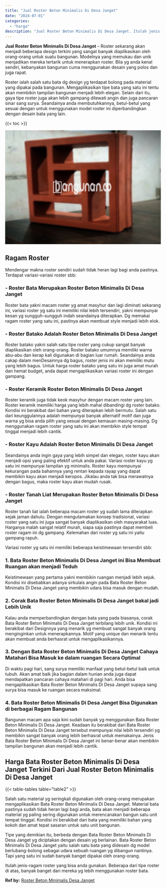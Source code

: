 ```yaml
---
title: "Jual Roster Beton Minimalis Di Desa Janget"
date: "2024-07-01"
categories: 
  - "harga"
description: "Jual Roster Beton Minimalis Di Desa Janget. Itulah jenis-ragam roster yang bisa anda gunakan. Beberapa dari tipe roster di atas, banyak banget dari mereka yg..."
---
```


**Jual Roster Beton Minimalis Di Desa Janget** – Roster sekarang akan menjadi beberapa design terkini yang sangat banyak diaplikasikan oleh orang-orang untuk suatu bangunan. Modelnya yang memukau dan unik menjadikan mereka tertarik untuk menerapkan roster. Bila yg anda kenal sendiri, kebanyakan bangunan cuma menggunakan desain yang polos dan juga rapat.

Roster ialah salah satu bata dg design yg terdapat bolong pada material yang dipakai pada bangunan. Mengaplikasikan tipe bata yang satu ini tentu akan membikin tampilan bangunan menjadi lebih elegan. Selain dari itu, gaya tipe roster juga akan lebih gampang dilewati angin dan juga pancaran sinar sang surya. Seandainya anda membutuhkannya, betul-betul yang sesuai dengan untuk menggunakan model roster ini diperbandingkan dengan desain bata yang lain.

{{< toc >}}

![Jual Roster Beton Minimalis Di Desa Janget](/images/bata-roster-minimalis-12.png)

## Ragam Roster

Mendengar makna roster sendiri sudah tidak heran lagi bagi anda pastinya. Terdapat variasi-variasi roster sbb:

### \- Roster Bata Merupakan Roster Beton Minimalis Di Desa Janget

Roster bata yakni macam roster yg amat masyhur dan lagi diminati sekarang ini, variasi roster yg satu ini memiliki nilai lebih tersendiri, yakni mempunyai kesan yg sungguh-sungguh indah seandainya diterapkan. Dg memakai ragam roster yang satu ini, pastinya akan membuat style menjadi lebih elok.

### \- Roster Batako Adalah Roster Beton Minimalis Di Desa Janget

Roster batako yakni salah satu tipe roster yang cukup sangat banyak diaplikasikan oleh orang-orang. Roster batako umumnya memiliki warna abu-abu dan kerap kali digunakan di bagian luar rumah. Seandainya anda cakap dalam menDesainnya dg bagus, roster jenis ini akan memiliki mutu yang lebih bagus. Untuk harga roster batako yang satu ini juga amat murah dan hemat budget, anda dapat mengaplikasikan variasi roster ini dengan gampang.

### \- Roster Keramik Roster Beton Minimalis Di Desa Janget

Roster keramik juga tidak keok masyhur dengan macam roster yang lain. Roster keramik memiliki harga yang lebih mahal dibandingi dg roster batako. Kondisi ini berakibat dari bahan yang diterapkan lebih bermutu. Salah satu dari keunggulannya adalah mempunyai banyak alternatif motif dan juga warna yg bisa anda pilih yang sesuai dengan kemauan masing-masing. Dg menggunakan ragam roster yang satu ini akan membikin style tempat tinggal menjadi lebih cantik.

### \- Roster Kayu Adalah Roster Beton Minimalis Di Desa Janget

Seandainya anda ingin gaya yang lebih simpel dan elegan, roster kayu akan menjadi opsi yang paling efektif untuk anda pakai. Variasi roster kayu yg satu ini mempunyai tampilan yg minimalis. Roster kayu mempunyai kekurangan pada bahannya yang rentan kepada rayap yang dapat membikin kayu akan menjadi keropos. Jikalau anda tak bisa merawatnya dengan bagus, maka roster kayu akan mudah rusak.

### \- Roster Tanah Liat Merupakan Roster Beton Minimalis Di Desa Janget

Roster tanah liat ialah beberapa macam roster yg sudah lama diterapkan sejak jaman dahulu. Dengan mengutamakan konsep tradisional, variasi roster yang satu ini juga sangat banyak diaplikasikan oleh masyarakat luas. Harganya malah sangat relatif murah, siapa saja pastinya dapat membeli roster ragam ini dg gampang. Kelemahan dari roster yg satu ini yaitu gampang rapuh.

Variasi roster yg satu ini memiliki beberapa keistimewaan tersendiri sbb:

### 1\. Bata Roster Beton Minimalis Di Desa Janget ini Bisa Membuat Ruangan akan menjadi Teduh

Keistimewaan yang pertama yakni membikin ruangan menjadi lebih sejuk. Kondisi ini disebabkan adanya sirkulais angin pada Bata Roster Beton Minimalis Di Desa Janget yang membikin udara bisa masuk dengan mudah.

### 2\. Corak Bata Roster Beton Minimalis Di Desa Janget bakal jadi Lebih Unik

Kalau anda memperbandingkan dengan bata yang pada biasanya, corak Bata Roster Beton Minimalis Di Desa Janget terbilang lebih unik. Kondisi ini berakibat dari Designnya yang menarik yg membuat sangat banyak orang menginginkan untuk menerapkannya. Motif yang unique dan menarik tentu akan membuat anda berhasrat untuk mengaplikasikannya.

### 3\. Dengan Bata Roster Beton Minimalis Di Desa Janget Cahaya Matahari Bisa Masuk ke dalam ruangan Secara Optimal

Di waktu pagi hari, sang surya memiliki manfaat yang betul-betul baik untuk tubuh. Akan amat baik jika bagian dalam hunian anda juga dapat mendapatkan pancaran cahaya matahari di pagi hari. Anda bisa mengaplikasikan Bata Roster Beton Minimalis Di Desa Janget supaya sang surya bisa masuk ke ruangan secara maksimal.

### 4\. Bata Roster Beton Minimalis Di Desa Janget Bisa Digunakan di berbagai Ragam Bangunan

Bangunan macam apa saja kini sudah banyak yg menggunakan Bata Roster Beton Minimalis Di Desa Janget. Keadaan itu berakibat dari Bata Roster Beton Minimalis Di Desa Janget tersebut mempunyai nilai lebih tersendiri yg membikin sangat banyak orang lebih berhasrat untuk memakainya. Jenis Bata Roster Beton Minimalis Di Desa Janget ini benar-benar akan membikin tampilan bangunan akan menjadi lebih cantik.

## Harga Bata Roster Beton Minimalis Di Desa Janget Terkini Dari Jual Roster Beton Minimalis Di Desa Janget

{{< table-tables table="table2" >}}

Salah satu material yg seringkali digunakan oleh orang-orang merupakan mengaplikasikan Bata Roster Beton Minimalis Di Desa Janget. Material bata pastinya sudah tidak heran lagi bagi anda, bata akan menjadi beberapa material yg paling sering digunakan untuk merencanakan bangun satu unit tempat tinggal. Kondisi ini berakibat dari bata yang memiliki bahan yang kokoh dan amat tepat sasaran untuk satu unit bangunan.

Tipe yang demikian itu, berbeda dengan Bata Roster Beton Minimalis Di Desa Janget yg diciptakan dengan desain yg berlainan. Bata Roster Beton Minimalis Di Desa Janget yaitu salah satu bata yang didesain dg model berlubang-bolong sebagai udara sebuah ruangan yg dibangun nantinya. Tapi yang satu ini sudah banyak banget dipakai oleh orang-orang.

Itulah jenis-ragam roster yang bisa anda gunakan. Beberapa dari tipe roster di atas, banyak banget dari mereka yg lebih menggunakan roster bata.

**Ref by:** [Roster Beton Minimalis Desa Janget](https://id.wikipedia.org/wiki/Roster)
